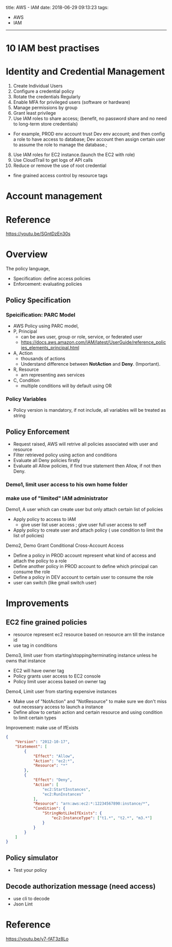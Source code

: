title: AWS - IAM
date: 2018-06-29 09:13:23
tags:
- AWS
- IAM
---

# 10 IAM best practises

# Identity and Credential Management

1. Create Individual Users
2. Configure a credential policy
3. Rotate the credentials Regularly
4. Enable MFA for privileged users (software or hardware)
5. Manage permissions by group
6. Grant least privilege
7. Use IAM roles to share access; (benefit, no password share and no need to long-term store credentials)
  * For example, PROD env account trust Dev env account; and then config a role to have access to database; Dev account then assign certain user to assume the role to manage the database.;
8. Use IAM roles for EC2 instance.(launch the EC2 with role)
9. Use CloudTrail to get logs of API calls
10. Reduce or remove the use of root credential

* fine grained access control by resource tags

# Account management



# Reference

>
https://youtu.be/SGntDzEn30s

# Overview


The policy language,
* Specification: define access policies
* Enforcement: evaluating policies

## Policy Specification

### Speicification: PARC Model

* AWS Policy using PARC model,
 * P, Principal
   * can be aws user, group or role, service, or federated user
   * https://docs.aws.amazon.com/IAM/latest/UserGuide/reference_policies_elements_principal.html  
 * A, Action
   * thousands of actions
   * Understand difference between __NotAction__ and __Deny__. (Important).
 * R, Resource
   * arn representing aws services
 * C, Condition
   * multiple conditions will by default using OR

### Policy Variables

* Policy version is mandatory, if not include, all variables will be treated as string

## Policy Enforcement

* Request raised, AWS will retrive all policies associated with user and resource
* Filter retrieved policy using action and conditions
* Evaluate all Deny policies firstly
* Evaluate all Allow policies, if find true statement then Allow, if not then Deny.

### Demo1, limit user access to his own home folder

### make use of "limited" IAM administrator

Demo1, A user which can create user but only attach certain list of policies
* Apply policy to access to IAM
   *  give user list user access ; give user full user access to self
* Apply policy to create user and attach policy ( use condition to limit the list of policies)

Demo2, Demo Grant Conditional Cross-Account Access
* Define a policy in PROD account represent what kind of access and attach the policy to a role
* Define another policy in PROD account to define which principal can consume the role
* Define a policy in DEV account to certain user to consume the role
* user can switch (like gmail switch user)

# Improvements

## EC2 fine grained policies

* resource represent ec2 resource based on resource arn till the instance id
* use tag in conditions

Demo3, limit user from starting/stopping/terminating instance unless he owns that instance

* EC2 will have owner tag
* Policy grants user access to EC2 console
* Policy limit user access based on owner tag

Demo4, Limit user from starting expensive instances

* Make use of "NotAction" and "NotResource" to make sure we don't miss out necessary access to launch a instance
* Define allow to certain action and certain resource and using condition to limit certain types

Improvement: make use of IfExists

```json
{
    "Version": "2012-10-17",
    "Statement": [
        {
            "Effect": "Allow",
            "Action": "ec2:*",
            "Resource": "*"
        },
        {
            "Effect": "Deny",
            "Action": [
                "ec2:StartInstances",
                "ec2:RunInstances"
            ],
            "Resource": "arn:aws:ec2:*:12234567890:instance/*",
            "Condition": {
                "StringNotLikeIfExists": {
                    "ec2:InstanceType": ["t1.*", "t2.*", "m3.*"]
                }
            }
        }
    ]
}
```

## Policy simulator

* Test your policy


## Decode authorization message (need access)

* use cli to decode
* Json Lint



# Reference
https://youtu.be/y7-fAT3z8Lo
